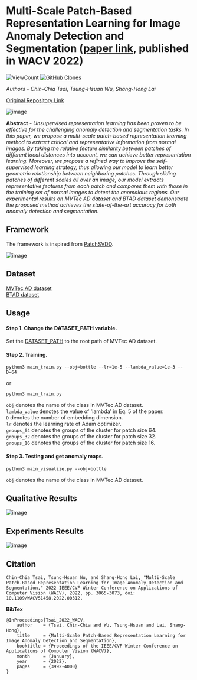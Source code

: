 # Multi-Scale Patch-Based Representation Learning for Image Anomaly Detection and Segmentation ([paper link](https://openaccess.thecvf.com/content/WACV2022/html/Tsai_Multi-Scale_Patch-Based_Representation_Learning_for_Image_Anomaly_Detection_and_Segmentation_WACV_2022_paper.html), published in WACV 2022)

<p align="left">
    <img alt="ViewCount" src="https://views.whatilearened.today/views/github/howeng98/MSPBA.svg">
    <a href='https://github.com/howeng98/MSPBA'><img alt='GitHub Clones' src='https://img.shields.io/badge/dynamic/json?color=success&label=Clone&query=count&url=https://gist.githubusercontent.com/Howeng98/d6d581667cb1cd94ddf763309b8c4cce/raw/clone.json&logo=github'></a>
</p>


*Authors - Chin-Chia Tsai, Tsung-Hsuan Wu, Shang-Hong Lai*
 
[Original Repository Link](https://github.com/chinchia/Defect-Detection)

![image](https://user-images.githubusercontent.com/10960400/190884447-d513415f-13d3-4a28-ad0d-89b828c3fa0a.png)

**Abstract** - *Unsupervised representation learning has been proven to be effective for the challenging anomaly detection and segmentation tasks. In this paper, we propose a multi-scale patch-based representation learning method to extract critical and representative information from normal images. By taking the relative feature similarity between patches of different local distances into account, we can achieve better representation learning. Moreover, we propose a refined way to improve the self-supervised learning strategy, thus allowing our model to learn better geometric relationship between neighboring patches. Through sliding patches of different scales all over an image, our model extracts representative features from each patch and compares them with those in the training set of normal images to detect the anomalous regions. Our experimental results on MVTec AD dataset and BTAD dataset demonstrate the proposed method achieves the state-of-the-art accuracy for both anomaly detection and segmentation.*
<br />

## Framework
The framework is inspired from [PatchSVDD](https://github.com/nuclearboy95/Anomaly-Detection-PatchSVDD-PyTorch).

![image](https://user-images.githubusercontent.com/10960400/190884512-93ff110c-29c0-4c0a-9df3-ae894bd396b0.png)
<br />

## Dataset
[MVTec AD dataset](https://www.mvtec.com/company/research/datasets/mvtec-ad/)<br />
[BTAD dataset](https://github.com/pankajmishra000/VT-ADL#beantech-anomaly-detection-dataset---btad)
<br />

## Usage
#### Step 1. Change the DATASET_PATH variable.
Set the [DATASET_PATH](https://github.com/chinchia/Defect-Detection/blob/12520d5caa88b381dc90d4047ae0cd7f9dcec837/codes/codes/mvtecad.py#L9) to the root path of MVTec AD dataset.

#### Step 2. Training.
```
python3 main_train.py --obj=bottle --lr=1e-5 --lambda_value=1e-3 --D=64
```
or 
```
python3 main_train.py
```

```obj``` denotes the name of the class in MVTec AD dataset.<br />
```lambda_value``` denotes the value of 'lambda' in Eq. 5 of the paper.<br />
```D``` denotes the number of embedding dimension.<br />
```lr``` denotes the learning rate of Adam optimizer.<br />
```groups_64``` denotes the groups of the cluster for patch size 64.<br />
```groups_32``` denotes the groups of the cluster for patch size 32.<br />
```groups_16``` denotes the groups of the cluster for patch size 16.

#### Step 3. Testing and get anomaly maps.
```
python3 main_visualize.py --obj=bottle
```

```obj``` denotes the name of the class in MVTec AD dataset.
<br />

## Qualitative Results
![image](https://user-images.githubusercontent.com/10960400/190885216-4cc6da86-83cd-4464-a6d5-0c71ad7aefd9.png)
<br />

## Experiments Results
![image](https://user-images.githubusercontent.com/10960400/190885257-031e3402-3410-41ad-8f2a-dd38a78ad2b2.png)
<br />

## Citation
```
Chin-Chia Tsai, Tsung-Hsuan Wu, and Shang-Hong Lai, "Multi-Scale Patch-Based Representation Learning for Image Anomaly Detection and Segmentation," 2022 IEEE/CVF Winter Conference on Applications of Computer Vision (WACV), 2022, pp. 3065-3073, doi: 10.1109/WACV51458.2022.00312.
```

**BibTex**

```
@InProceedings{Tsai_2022_WACV,
    author    = {Tsai, Chin-Chia and Wu, Tsung-Hsuan and Lai, Shang-Hong},
    title     = {Multi-Scale Patch-Based Representation Learning for Image Anomaly Detection and Segmentation},
    booktitle = {Proceedings of the IEEE/CVF Winter Conference on Applications of Computer Vision (WACV)},
    month     = {January},
    year      = {2022},
    pages     = {3992-4000}
}
```
<br />
